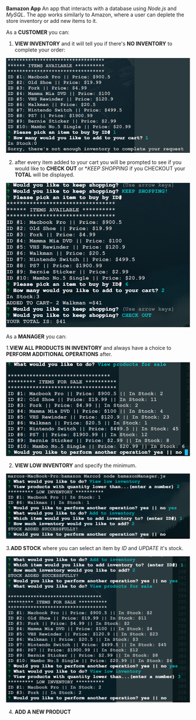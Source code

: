 **Bamazon App** 
An app that interacts with a database using *Node.js* and *MySQL*.  The app works similarly to Amazon, where a user can deplete the store inventory or add new items to it.   

As a **CUSTOMER** you can:

1. **VIEW INVENTORY** and it will tell you if
there's **NO INVENTORY** to complete your order:

![NoInventory](images/sorryNo.png)

2. after every item added to your cart you will be prompted to see if you would like to **CHECK OUT** or **KEEP SHOPPING* if you CHECKOUT your **TOTAL** will be displayed.

![Checkout](images/cus1.png)


As a **MANAGER** you can:

1.**VIEW ALL PRODUCTS IN INVENTORY** and always have a choice to **PERFORM ADDITIONAL OPERATIONS** after.

![viewInventory](images/viewInv.png)

2. **VIEW LOW INVENTORY** and specify the minimum.

![Low](images/viewLow2.png)

3.**ADD STOCK** where you can select an item by *ID* and *UPDATE* it's stock.

![addStock](images/addStock.png)

4. **ADD A NEW PRODUCT** 